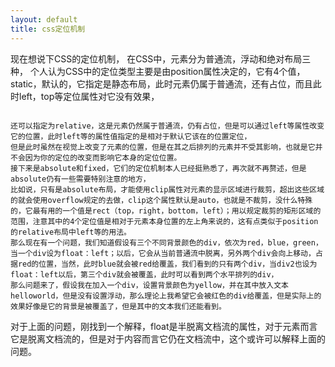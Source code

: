 ```yaml
---
layout: default
title: css定位机制
---
```

现在想说下CSS的定位机制，
	在CSS中，元素分为普通流，浮动和绝对布局三种，
个人认为CSS中的定位类型主要是由position属性决定的，它有4个值，static，默认的，它指定是静态布局，此时元素仍属于普通流，还有占位，而且此时left，top等定位属性对它没有效果，
```z-index这个指定层叠顺序的属性也不会起作用，当然可以理解为此时它们都属于普通流，可以说是在同一个页面中，当然不会有效。但若按这种想法，z-index对relative也不会有效，但这与事实不符，所以这种想法应该不对。
```
	还可以指定为relative，这是元素仍然属于普通流，仍有占位，但是可以通过left等属性改变它的位置，此时left等的属性值指定的是相对于默认它该在的位置定位，
    但是此时虽然在视觉上改变了元素的位置，但是在其之后排列的元素并不受其影响，也就是它并不会因为你的定位的改变而影响它本身的定位位置。
    接下来是absolute和fixed，它们的定位机制本人已经挺熟悉了，再次就不再赘述，但是absolute仍有一些需要特别注意的地方，
    比如说，只有是absolute布局，才能使用clip属性对元素的显示区域进行裁剪，超出这些区域的就会使用overflow规定的去做，clip这个属性默认是auto，也就是不裁剪，没什么特殊的，它最有用的一个值是rect（top，right，bottom，left）；用以规定裁剪的矩形区域的范围，注意其中的4个定位值是相对于元素本身位置的左上角来说的，这有点类似于position的relative布局中left等的用法。
    那么现在有一个问题，我们知道假设有三个不同背景颜色的div，依次为red，blue，green，当一个div设为float：left；以后，它会从当前普通流中脱离，另外两个div会向上移动，占据red的位置，当然，此时blue就会被red给覆盖，我们看到的只有两个div，当div2也设为float：left以后，第三个div就会被覆盖，此时可以看到两个水平排列的div，
    那么问题来了，假设我在加入一个div，设置背景颜色为yellow，并在其中放入文本helloworld，但是没有设置浮动，那么理论上我希望它会被红色的div给覆盖，但是实际上的效果好像是它的背景是被覆盖了，但是其中的文本我们还能看到。
   对于上面的问题，刚找到一个解释，float是半脱离文档流的属性，对于元素而言它是脱离文档流的，但是对于内容而言它仍在文档流中，这个或许可以解释上面的问题。 
